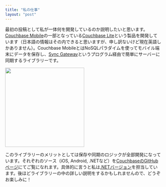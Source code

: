 ```yaml
---
title: "私の仕事"
layout: "post"
---
```


最初の投稿として私が一体何を開発しているのか説明したいと思います。[Couchbase Mobile](http://www.couchbase.com/nosql-databases/couchbase-mobile)の一部となっている[Couchbase Lite](http://developer.couchbase.com/mobile/develop/guides/couchbase-lite/)という製品を開発しています（日本語の情報はその内できると思いますが、申し訳ないけど現在英語しかありません）。Couchbase MobileとはNoSQLパラダイムを使ってモバイル端末にデータを保存し、[Sync Gateway](http://developer.couchbase.com/mobile/develop/guides/sync-gateway/)というプログラム経由で簡単にサーバーに同期するライブラリーです。

<img src="http://www.couchbase.com/images/diagrams/mobile-architecture.gif" width=255>

このライブラリーのメリットとしては保存や同期のロジックが全部開発になっています。それぞれのソース（iOS, Android, .NETなど）を[CouchbaseのGitHubページ](https://github.com/couchbase)にてご覧になれます。具体的に言うと私は[.NETバージョン](https://github.com/couchbase/couchbase-lite-net)を担当しています。後ほどライブラリーの中の詳しい説明をするかもしれませんので、どうぞお楽しみに！
